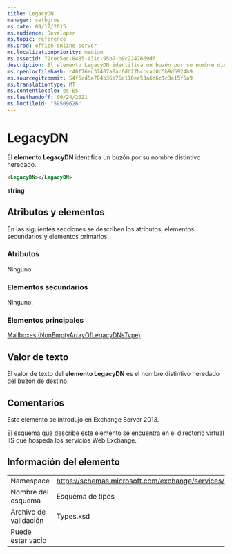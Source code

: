```yaml
---
title: LegacyDN
manager: sethgros
ms.date: 09/17/2015
ms.audience: Developer
ms.topic: reference
ms.prod: office-online-server
ms.localizationpriority: medium
ms.assetid: 72cec5ec-8485-431c-95b7-b9c2247669d6
description: El elemento LegacyDN identifica un buzón por su nombre distintivo heredado.
ms.openlocfilehash: c40f76ec37407a0ac6db27bcccad0c5b9d5924b9
ms.sourcegitcommit: 54f6cd5a704b36b76d110ee53a6d6c1c3e15f5a9
ms.translationtype: MT
ms.contentlocale: es-ES
ms.lasthandoff: 09/24/2021
ms.locfileid: "59509626"
---
```

# <a name="legacydn"></a>LegacyDN

El **elemento LegacyDN** identifica un buzón por su nombre distintivo heredado. 
  
```XML
<LegacyDN></LegacyDN>
```

**string**

## <a name="attributes-and-elements"></a>Atributos y elementos

En las siguientes secciones se describen los atributos, elementos secundarios y elementos primarios.
  
### <a name="attributes"></a>Atributos

Ninguno.
  
### <a name="child-elements"></a>Elementos secundarios

Ninguno.
  
### <a name="parent-elements"></a>Elementos principales

[Mailboxes (NonEmptyArrayOfLegacyDNsType)](mailboxes-nonemptyarrayoflegacydnstype.md)
  
## <a name="text-value"></a>Valor de texto

El valor de texto del **elemento LegacyDN** es el nombre distintivo heredado del buzón de destino. 
  
## <a name="remarks"></a>Comentarios

Este elemento se introdujo en Exchange Server 2013.
  
El esquema que describe este elemento se encuentra en el directorio virtual IIS que hospeda los servicios Web Exchange.
  
## <a name="element-information"></a>Información del elemento

|||
|:-----|:-----|
|Namespace  <br/> |https://schemas.microsoft.com/exchange/services/2006/types  <br/> |
|Nombre del esquema  <br/> |Esquema de tipos  <br/> |
|Archivo de validación  <br/> |Types.xsd  <br/> |
|Puede estar vacío  <br/> ||
   

